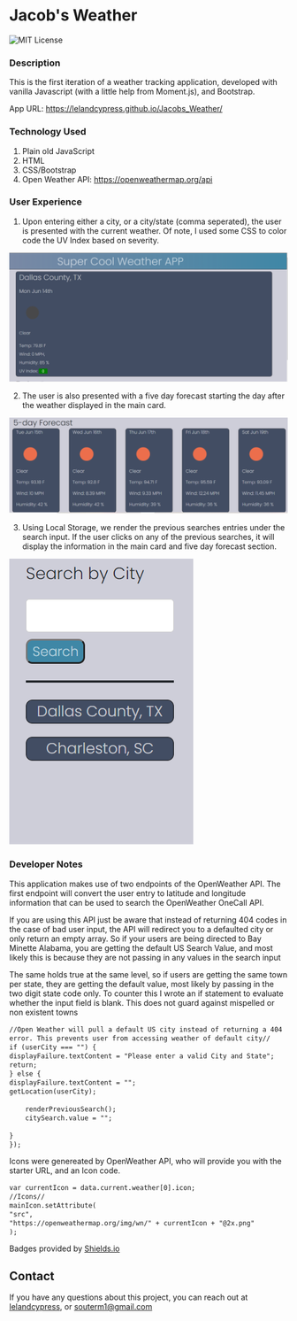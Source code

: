 # Jacob's Weather

![MIT License](https://img.shields.io/badge/License-MIT-brightgreen)

### **Description**

This is the first iteration of a weather tracking application, developed with vanilla Javascript (with a little help from Moment.js), and Bootstrap.

App URL: https://lelandcypress.github.io/Jacobs_Weather/


### Technology Used
1. Plain old JavaScript
2. HTML
3. CSS/Bootstrap
4. Open Weather API: https://openweathermap.org/api

### **User Experience**

1. Upon entering either a city, or a city/state (comma seperated), the user is presented with the current weather. Of note, I used some CSS to color code the UV Index based on severity.

![Current Weather Card](assets/md/Current-Weather.PNG)

2. The user is also presented with a five day forecast starting the day after the weather displayed in the main card.

![Five Day Forecast](assets/md/5-day-forecast.PNG)

3. Using Local Storage, we render the previous searches entries under the search input. If the user clicks on any of the previous searches, it will display the information in the main card and five day forecast section.

![User Search History](assets/md/Search-History.PNG)

### **Developer Notes**

This application makes use of two endpoints of the OpenWeather API. The first endpoint will convert the user entry to latitude and longitude information that can be used to search the OpenWeather OneCall API.

If you are using this API just be aware that instead of returning 404 codes in the case of bad user input, the API will redirect you to a defaulted city or only return an empty array. So if your users are being directed to Bay Minette Alabama, you are getting the default US Search Value, and most likely this is because they are not passing in any values in the search input

The same holds true at the same level, so if users are getting the same town per state, they are getting the default value, most likely by passing in the two digit state code only. To counter this I wrote an if statement to evaluate whether the input field is blank. This does not guard against mispelled or non existent towns

```
//Open Weather will pull a default US city instead of returning a 404 error. This prevents user from accessing weather of default city//
if (userCity === "") {
displayFailure.textContent = "Please enter a valid City and State";
return;
} else {
displayFailure.textContent = "";
getLocation(userCity);

    renderPreviousSearch();
    citySearch.value = "";

}
});
```

Icons were genereated by OpenWeather API, who will provide you with the starter URL, and an Icon code.

```
var currentIcon = data.current.weather[0].icon;
//Icons//
mainIcon.setAttribute(
"src",
"https://openweathermap.org/img/wn/" + currentIcon + "@2x.png"
);
```

Badges provided by [Shields.io](https://shields.io/)

## Contact
If you have any questions about this project, you can reach out at [lelandcypress](https://github.com/lelandcypress), or souterm1@gmail.com

